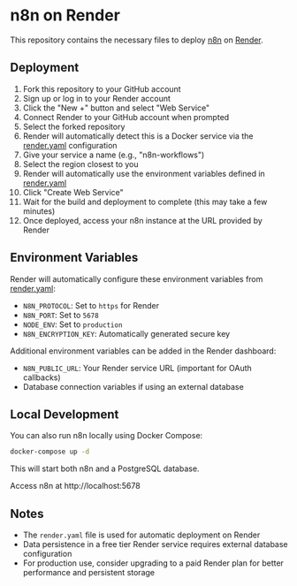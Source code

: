 # n8n on Render

This repository contains the necessary files to deploy [n8n](https://n8n.io/) on [Render](https://render.com/).

## Deployment

1. Fork this repository to your GitHub account
2. Sign up or log in to your Render account
3. Click the "New +" button and select "Web Service"
4. Connect Render to your GitHub account when prompted
5. Select the forked repository
6. Render will automatically detect this is a Docker service via the [render.yaml](file://d:\n8n-render\render.yaml) configuration
7. Give your service a name (e.g., "n8n-workflows")
8. Select the region closest to you
9. Render will automatically use the environment variables defined in [render.yaml](file://d:\n8n-render\render.yaml)
10. Click "Create Web Service"
11. Wait for the build and deployment to complete (this may take a few minutes)
12. Once deployed, access your n8n instance at the URL provided by Render

## Environment Variables

Render will automatically configure these environment variables from [render.yaml](file://d:\n8n-render\render.yaml):

- `N8N_PROTOCOL`: Set to `https` for Render
- `N8N_PORT`: Set to `5678`
- `NODE_ENV`: Set to `production`
- `N8N_ENCRYPTION_KEY`: Automatically generated secure key

Additional environment variables can be added in the Render dashboard:

- `N8N_PUBLIC_URL`: Your Render service URL (important for OAuth callbacks)
- Database connection variables if using an external database

## Local Development

You can also run n8n locally using Docker Compose:

```bash
docker-compose up -d
```

This will start both n8n and a PostgreSQL database.

Access n8n at http://localhost:5678

## Notes

- The `render.yaml` file is used for automatic deployment on Render
- Data persistence in a free tier Render service requires external database configuration
- For production use, consider upgrading to a paid Render plan for better performance and persistent storage